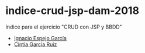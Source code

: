 # indice-crud-jsp-dam-2018
Indice para el ejercicio "CRUD con JSP y BBDD"

* [Ignacio Espejo García](https://github.com/NachoEspejo/CRUD-JSP)
* [Cintia García Ruiz](https://github.com/cyntigr/Ejercicio-CRUD.git)
